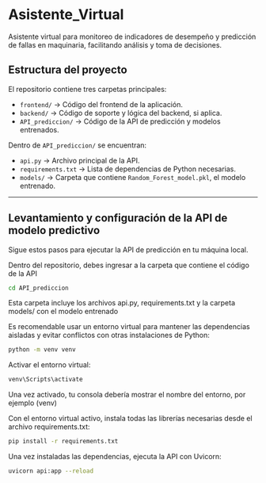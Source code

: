 # Asistente_Virtual
Asistente virtual para monitoreo de indicadores de desempeño y predicción de fallas en maquinaria, facilitando análisis y toma de decisiones.

## Estructura del proyecto

El repositorio contiene tres carpetas principales:

- `frontend/` → Código del frontend de la aplicación.  
- `backend/` → Código de soporte y lógica del backend, si aplica.  
- `API_prediccion/` → Código de la API de predicción y modelos entrenados.

Dentro de `API_prediccion/` se encuentran:

- `api.py` → Archivo principal de la API.  
- `requirements.txt` → Lista de dependencias de Python necesarias.  
- `models/` → Carpeta que contiene `Random_Forest_model.pkl`, el modelo entrenado.

---

## Levantamiento y configuración de la API de modelo predictivo

Sigue estos pasos para ejecutar la API de predicción en tu máquina local.

Dentro del repositorio, debes ingresar a la carpeta que contiene el código de la API

```bash
cd API_prediccion
```
Esta carpeta incluye los archivos api.py, requirements.txt y la carpeta models/ con el modelo entrenado

Es recomendable usar un entorno virtual para mantener las dependencias aisladas y evitar conflictos con otras instalaciones de Python:

```bash
python -m venv venv
```

Activar el entorno virtual:

```bash
venv\Scripts\activate
```

Una vez activado, tu consola debería mostrar el nombre del entorno, por ejemplo (venv)

Con el entorno virtual activo, instala todas las librerías necesarias desde el archivo requirements.txt:

```bash
pip install -r requirements.txt
```

Una vez instaladas las dependencias, ejecuta la API con Uvicorn:

```bash
uvicorn api:app --reload
```
